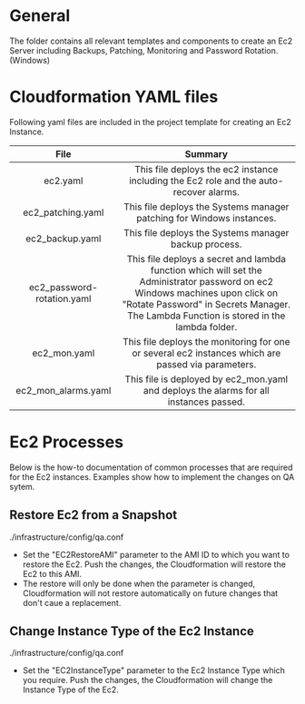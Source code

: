 # General
The folder contains all relevant templates and components to create an Ec2 Server including Backups, Patching, Monitoring and Password Rotation. (Windows)


# Cloudformation YAML files
Following yaml files are included in the project template for creating an Ec2 Instance.

| File         |  Summary  |
|:---------------:|:------------:|
| ec2.yaml  | This file deploys the ec2 instance including the Ec2 role and the auto-recover alarms. | 
| ec2_patching.yaml | This file deploys the Systems manager patching for Windows instances. | 
| ec2_backup.yaml | This file deploys the Systems manager backup process. | 
| ec2_password-rotation.yaml | This file deploys a secret and lambda function which will set the Administrator password on ec2 Windows machines upon click on "Rotate Password" in Secrets Manager. The Lambda Function is stored in the lambda folder. | 
| ec2_mon.yaml | This file deploys the monitoring for one or several ec2 instances which are passed via parameters. | 
| ec2_mon_alarms.yaml | This file is deployed by ec2_mon.yaml and deploys the alarms for all instances passed. | 


# Ec2 Processes
Below is the how-to documentation of common processes that are required for the Ec2 instances.
Examples show how to implement the changes on QA sytem.

## Restore Ec2 from a Snapshot
./infrastructure/config/qa.conf
- Set the "EC2RestoreAMI" parameter to the AMI ID to which you want to restore the Ec2. Push the changes, the Cloudformation will restore the Ec2 to this AMI.
- The restore will only be done when the parameter is changed, Cloudformation will not restore automatically on future changes that don't caue a replacement.


## Change Instance Type of the Ec2 Instance
./infrastructure/config/qa.conf
- Set the "EC2InstanceType" parameter to the Ec2 Instance Type which you require. Push the changes, the Cloudformation will change the Instance Type of the Ec2.
